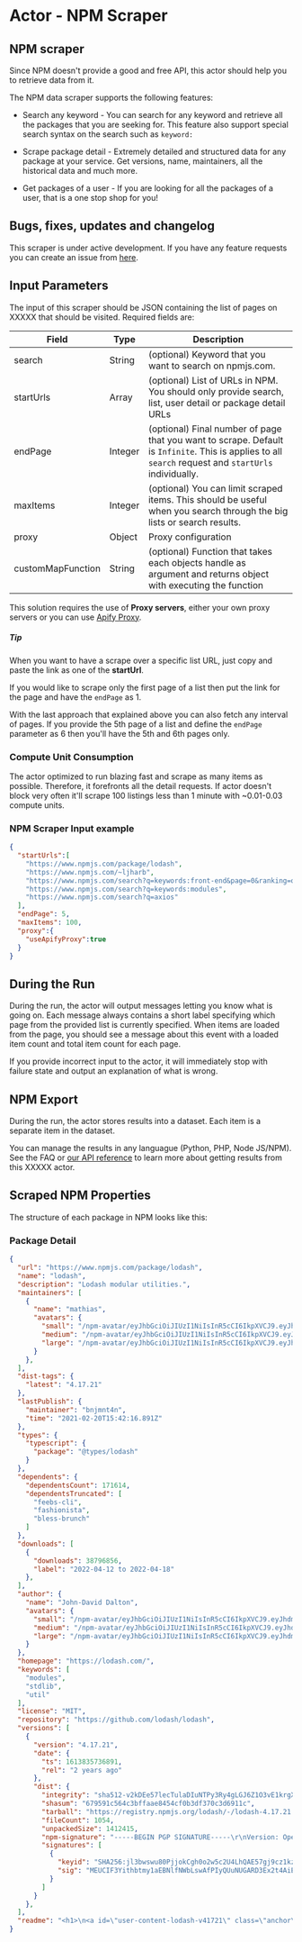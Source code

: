 # Actor - NPM Scraper

## NPM scraper

Since NPM doesn't provide a good and free API, this actor should help you to retrieve data from it.

The NPM data scraper supports the following features:

-   Search any keyword - You can search for any keyword and retrieve all the packages that you are seeking for. This feature also support special search syntax on the search such as `keyword:`

-   Scrape package detail - Extremely detailed and structured data for any package at your service. Get versions, name, maintainers, all the historical data and much more.

-   Get packages of a user - If you are looking for all the packages of a user, that is a one stop shop for you!

## Bugs, fixes, updates and changelog

This scraper is under active development. If you have any feature requests you can create an issue from [here](https://github.com/epctex/npm-scraper/issues).

## Input Parameters

The input of this scraper should be JSON containing the list of pages on XXXXX that should be visited. Required fields are:

| Field                | Type    | Description                                                                                                                                                                                                    |
| -------------------- | ------- | -------------------------------------------------------------------------------------------------------------------------------------------------------------------------------------------------------------- |
| search               | String  | (optional) Keyword that you want to search on npmjs.com.                                                                                                                                                       |
| startUrls            | Array   | (optional) List of URLs in NPM. You should only provide search, list, user detail or package detail URLs                                                                                                                 |
| endPage              | Integer | (optional) Final number of page that you want to scrape. Default is `Infinite`. This is applies to all `search` request and `startUrls` individually.                                                          |
| maxItems             | Integer | (optional) You can limit scraped items. This should be useful when you search through the big lists or search results.                                                                                                |
| proxy                | Object  | Proxy configuration                                                                                                                                                                                            |
| customMapFunction | String  | (optional) Function that takes each objects handle as argument and returns object with executing the function                                                                                                                     |

This solution requires the use of **Proxy servers**, either your own proxy servers or you can use [Apify Proxy](https://www.apify.com/docs/proxy).

##### Tip

When you want to have a scrape over a specific list URL, just copy and paste the link as one of the **startUrl**.

If you would like to scrape only the first page of a list then put the link for the page and have the `endPage` as 1.

With the last approach that explained above you can also fetch any interval of pages. If you provide the 5th page of a list and define the `endPage` parameter as 6 then you'll have the 5th and 6th pages only.

### Compute Unit Consumption

The actor optimized to run blazing fast and scrape as many items as possible. Therefore, it forefronts all the detail requests. If actor doesn't block very often it'll scrape 100 listings less than 1 minute with ~0.01-0.03 compute units.

### NPM Scraper Input example

```json
{
  "startUrls":[
    "https://www.npmjs.com/package/lodash",
    "https://www.npmjs.com/~ljharb",
    "https://www.npmjs.com/search?q=keywords:front-end&page=0&ranking=optimal",
    "https://www.npmjs.com/search?q=keywords:modules",
    "https://www.npmjs.com/search?q=axios"
  ],
  "endPage": 5,
  "maxItems": 100,
  "proxy":{
    "useApifyProxy":true
  }
}

```

## During the Run

During the run, the actor will output messages letting you know what is going on. Each message always contains a short label specifying which page from the provided list is currently specified.
When items are loaded from the page, you should see a message about this event with a loaded item count and total item count for each page.

If you provide incorrect input to the actor, it will immediately stop with failure state and output an explanation of what is wrong.

## NPM Export

During the run, the actor stores results into a dataset. Each item is a separate item in the dataset.

You can manage the results in any languague (Python, PHP, Node JS/NPM). See the FAQ or <a href="https://www.apify.com/docs/api" target="blank">our API reference</a> to learn more about getting results from this XXXXX actor.

## Scraped NPM Properties

The structure of each package in NPM looks like this:

### Package Detail

```json
{
  "url": "https://www.npmjs.com/package/lodash",
  "name": "lodash",
  "description": "Lodash modular utilities.",
  "maintainers": [
    {
      "name": "mathias",
      "avatars": {
        "small": "/npm-avatar/eyJhbGciOiJIUzI1NiIsInR5cCI6IkpXVCJ9.eyJhdmF0YXJVUkwiOiJodHRwczovL3MuZ3JhdmF0YXIuY29tL2F2YXRhci8yNGUwOGE5ZWE4NGRlYjE3YWUxMjEwNzRkMGYxNzEyNT9zaXplPTUwJmRlZmF1bHQ9cmV0cm8ifQ.1nyQBg2LJRuQRWzQgT_g8Hru5FIUsz2mCZ3yqtIGbPQ",
        "medium": "/npm-avatar/eyJhbGciOiJIUzI1NiIsInR5cCI6IkpXVCJ9.eyJhdmF0YXJVUkwiOiJodHRwczovL3MuZ3JhdmF0YXIuY29tL2F2YXRhci8yNGUwOGE5ZWE4NGRlYjE3YWUxMjEwNzRkMGYxNzEyNT9zaXplPTEwMCZkZWZhdWx0PXJldHJvIn0.8O30NcKyPpUc911dhXJuyBnrSQx-tLyHhFYFPIj5VcQ",
        "large": "/npm-avatar/eyJhbGciOiJIUzI1NiIsInR5cCI6IkpXVCJ9.eyJhdmF0YXJVUkwiOiJodHRwczovL3MuZ3JhdmF0YXIuY29tL2F2YXRhci8yNGUwOGE5ZWE4NGRlYjE3YWUxMjEwNzRkMGYxNzEyNT9zaXplPTQ5NiZkZWZhdWx0PXJldHJvIn0.XJZ0JP62pAmmumlu-AeTCji3D_2wleGxXGc86Sl5f4A"
      }
    },
  ],
  "dist-tags": {
    "latest": "4.17.21"
  },
  "lastPublish": {
    "maintainer": "bnjmnt4n",
    "time": "2021-02-20T15:42:16.891Z"
  },
  "types": {
    "typescript": {
      "package": "@types/lodash"
    }
  },
  "dependents": {
    "dependentsCount": 171614,
    "dependentsTruncated": [
      "feebs-cli",
      "fashionista",
      "bless-brunch"
    ]
  },
  "downloads": [
    {
      "downloads": 38796856,
      "label": "2022-04-12 to 2022-04-18"
    },
  ],
  "author": {
    "name": "John-David Dalton",
    "avatars": {
      "small": "/npm-avatar/eyJhbGciOiJIUzI1NiIsInR5cCI6IkpXVCJ9.eyJhdmF0YXJVUkwiOiJodHRwczovL3MuZ3JhdmF0YXIuY29tL2F2YXRhci8yOTlhM2Q4OTFmZjE5MjBiNjljMzY0ZDA2MTAwNzA0Mz9zaXplPTUwJmRlZmF1bHQ9cmV0cm8ifQ.B9Vy-ZZRADWO6SYXG9debouY1FRb7AMhNqg8rO76fOw",
      "medium": "/npm-avatar/eyJhbGciOiJIUzI1NiIsInR5cCI6IkpXVCJ9.eyJhdmF0YXJVUkwiOiJodHRwczovL3MuZ3JhdmF0YXIuY29tL2F2YXRhci8yOTlhM2Q4OTFmZjE5MjBiNjljMzY0ZDA2MTAwNzA0Mz9zaXplPTEwMCZkZWZhdWx0PXJldHJvIn0.c1-LKdixh9shjLtVzpFB2qCaSFIyeMSRg89KtYrscAw",
      "large": "/npm-avatar/eyJhbGciOiJIUzI1NiIsInR5cCI6IkpXVCJ9.eyJhdmF0YXJVUkwiOiJodHRwczovL3MuZ3JhdmF0YXIuY29tL2F2YXRhci8yOTlhM2Q4OTFmZjE5MjBiNjljMzY0ZDA2MTAwNzA0Mz9zaXplPTQ5NiZkZWZhdWx0PXJldHJvIn0.wTHgJF3dJNHDR2eKg8YGLK6neCgefwB7LCWcRPgQErw"
    }
  },
  "homepage": "https://lodash.com/",
  "keywords": [
    "modules",
    "stdlib",
    "util"
  ],
  "license": "MIT",
  "repository": "https://github.com/lodash/lodash",
  "versions": [
    {
      "version": "4.17.21",
      "date": {
        "ts": 1613835736891,
        "rel": "2 years ago"
      },
      "dist": {
        "integrity": "sha512-v2kDEe57lecTulaDIuNTPy3Ry4gLGJ6Z1O3vE1krgXZNrsQ+LFTGHVxVjcXPs17LhbZVGedAJv8XZ1tvj5FvSg==",
        "shasum": "679591c564c3bffaae8454cf0b3df370c3d6911c",
        "tarball": "https://registry.npmjs.org/lodash/-/lodash-4.17.21.tgz",
        "fileCount": 1054,
        "unpackedSize": 1412415,
        "npm-signature": "-----BEGIN PGP SIGNATURE-----\r\nVersion: OpenPGP.js v3.0.13\r\nComment: https://openpgpjs.org\r\n\r\nwsFcBAEBCAAQBQJgMS3ZCRA9TVsSAnZWagAA8+4P/jx+SJ6Ue5oAJjz0L7gw\nLDD5YvP8aoliFq4GYkwUXfVQvOwomIPfa+U5Kao/hDfuwFQ/Bq5D5nSsl2bj\nrjJgvlKXna0SId8AgDgY2fB7zSfninuJvalY4iTWMN8DFSpG0XE2QFfoKpd3\njDmuzcNtgr79QV6DgjOVkHiP1IGNDlLTc1QEKiwo/5CdGQi1q/iCj6dViQMJ\nByuuuV2Qzi3f/FI25cG797WZar1MHhhlcnB50HiVBGp54IZOyuqdqWPduZQo\nvhONtonxPGBm3/J+uAkeUSSyL3Ud+FzLvdg8WEI9gDL0yvU4k0FcsnOONEYn\nngLaKEsw2xAnPBYW3Lf73Jnpwx6FAT3k49kgzxiNYSxEo7x4wiuNtBoDMyNw\nEKj6SZ0bUNmaJgiMfDnnDjCKjI3JrO1hho8z6CkwuvxuWLlW9wSsVayggzAI\nEhfeTeISugVHh332oDY2MI/Ysu8MnVN8fGmqeYQBBFj3aWatuA2NvVjACnX/\n54G7FtCU8TxZpm9shFRSopBx8PeI3r+icx1CT8YVFypY416PLnidHyqtME1G\neuRd1nWEz18hvVUAEHmuvHo+EPP3tITmTTUPQcZGMdBcZC+4UBmPMWX466HE\nbHw4aOnUWMa0sWfsERC5xzRZAb4lgMPEoTOnZyN4usMy7x9TzGZKZvU24HUE\nmpae\r\n=NOmG\r\n-----END PGP SIGNATURE-----\r\n",
        "signatures": [
          {
            "keyid": "SHA256:jl3bwswu80PjjokCgh0o2w5c2U4LhQAE57gj9cz1kzA",
            "sig": "MEUCIF3Yithbtmy1aEBNlfNWbLswAfPIyQUuNUGARD3Ex2t4AiEA6TlN2ZKJCUpS/Sf2Z6MduF1BNSvayHIpu5wAcICcKXw="
          }
        ]
      }
    },
  ],
  "readme": "<h1>\n<a id=\"user-content-lodash-v41721\" class=\"anchor\" href=\"#lodash-v41721\" aria-hidden=\"true\"><span aria-hidden=\"true\" class=\"octicon octicon-link\"></span></a>lodash v4.17.21</h1>\n<p>The <a href=\"https://lodash.com/\" rel=\"nofollow\">Lodash</a> library exported as <a href=\"https://nodejs.org/\" rel=\"nofollow\">Node.js</a> modules.</p>\n<h2>\n<a id=\"user-content-installation\" class=\"anchor\" href=\"#installation\" aria-hidden=\"true\"><span aria-hidden=\"true\" class=\"octicon octicon-link\"></span></a>Installation</h2>\n<p>Using npm:</p>\n<div class=\"highlight highlight-source-shell\"><pre>$ npm i -g npm\n$ npm i --save lodash</pre></div>\n<p>In Node.js:</p>\n<div class=\"highlight highlight-source-js\"><pre><span class=\"pl-c\">// Load the full build.</span>\n<span class=\"pl-k\">var</span> <span class=\"pl-s1\">_</span> <span class=\"pl-c1\">=</span> <span class=\"pl-en\">require</span><span class=\"pl-kos\">(</span><span class=\"pl-s\">'lodash'</span><span class=\"pl-kos\">)</span><span class=\"pl-kos\">;</span>\n<span class=\"pl-c\">// Load the core build.</span>\n<span class=\"pl-k\">var</span> <span class=\"pl-s1\">_</span> <span class=\"pl-c1\">=</span> <span class=\"pl-en\">require</span><span class=\"pl-kos\">(</span><span class=\"pl-s\">'lodash/core'</span><span class=\"pl-kos\">)</span><span class=\"pl-kos\">;</span>\n<span class=\"pl-c\">// Load the FP build for immutable auto-curried iteratee-first data-last methods.</span>\n<span class=\"pl-k\">var</span> <span class=\"pl-s1\">fp</span> <span class=\"pl-c1\">=</span> <span class=\"pl-en\">require</span><span class=\"pl-kos\">(</span><span class=\"pl-s\">'lodash/fp'</span><span class=\"pl-kos\">)</span><span class=\"pl-kos\">;</span>\n\n<span class=\"pl-c\">// Load method categories.</span>\n<span class=\"pl-k\">var</span> <span class=\"pl-s1\">array</span> <span class=\"pl-c1\">=</span> <span class=\"pl-en\">require</span><span class=\"pl-kos\">(</span><span class=\"pl-s\">'lodash/array'</span><span class=\"pl-kos\">)</span><span class=\"pl-kos\">;</span>\n<span class=\"pl-k\">var</span> <span class=\"pl-s1\">object</span> <span class=\"pl-c1\">=</span> <span class=\"pl-en\">require</span><span class=\"pl-kos\">(</span><span class=\"pl-s\">'lodash/fp/object'</span><span class=\"pl-kos\">)</span><span class=\"pl-kos\">;</span>\n\n<span class=\"pl-c\">// Cherry-pick methods for smaller browserify/rollup/webpack bundles.</span>\n<span class=\"pl-k\">var</span> <span class=\"pl-s1\">at</span> <span class=\"pl-c1\">=</span> <span class=\"pl-en\">require</span><span class=\"pl-kos\">(</span><span class=\"pl-s\">'lodash/at'</span><span class=\"pl-kos\">)</span><span class=\"pl-kos\">;</span>\n<span class=\"pl-k\">var</span> <span class=\"pl-s1\">curryN</span> <span class=\"pl-c1\">=</span> <span class=\"pl-en\">require</span><span class=\"pl-kos\">(</span><span class=\"pl-s\">'lodash/fp/curryN'</span><span class=\"pl-kos\">)</span><span class=\"pl-kos\">;</span></pre></div>\n<p>See the <a href=\"https://github.com/lodash/lodash/tree/4.17.21-npm\">package source</a> for more details.</p>\n<p><strong>Note:</strong><br>\nInstall <a href=\"https://www.npmjs.com/package/n_\" rel=\"nofollow\">n_</a> for Lodash use in the Node.js &lt; 6 REPL.</p>\n<h2>\n<a id=\"user-content-support\" class=\"anchor\" href=\"#support\" aria-hidden=\"true\"><span aria-hidden=\"true\" class=\"octicon octicon-link\"></span></a>Support</h2>\n<p>Tested in Chrome 74-75, Firefox 66-67, IE 11, Edge 18, Safari 11-12, &amp; Node.js 8-12.<br>\nAutomated <a href=\"https://saucelabs.com/u/lodash\" rel=\"nofollow\">browser</a> &amp; <a href=\"https://travis-ci.org/lodash/lodash/\" rel=\"nofollow\">CI</a> test runs are available.</p>\n"
}
```
